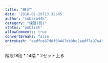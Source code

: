 ```yaml
---
title: "練習"
date: '2016-01-29T23:32:45'
author: "subaru44k"
category: "練習(弱)"
status: "publish"
allowComments: true
convertBreaks: false
entryHash: "aadfce07d8f60487eb8bc2aadf7e97e4"
---
```

階段18段 * 14階 * 2セット上る
